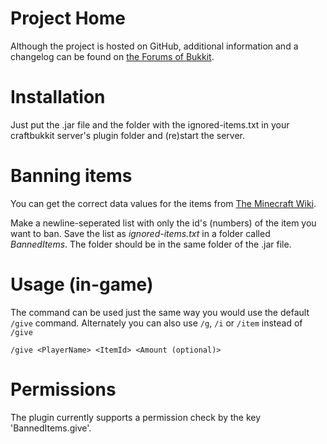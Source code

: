 Project Home
============
Although the project is hosted on GitHub, additional information and a changelog can be found on [the Forums of Bukkit](http://forums.bukkit.org/threads/gen-banneditems-v1-2-banning-items-for-give-935.22447/).

Installation
============
Just put the .jar file and the folder with the
ignored-items.txt in your craftbukkit server's
plugin folder and (re)start the server.

Banning items
=============
You can get the correct data values for the items
from [The Minecraft Wiki](http://www.minecraftwiki.net/wiki/Data_values).

Make a newline-seperated list with only the id's
(numbers) of the item you want to ban.
Save the list as *ignored-items.txt* in a folder
called *BannedItems*. The folder should be in the same
folder of the .jar file.

Usage (in-game)
===============
The command can be used just the same way you would use the default `/give` command.
Alternately you can also use `/g`, `/i` or `/item` instead of `/give`

`/give <PlayerName> <ItemId> <Amount (optional)>`

Permissions
===========
The plugin currently supports a permission check by the key 'BannedItems.give'.